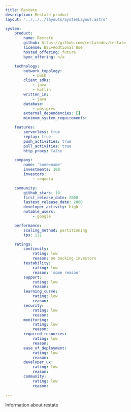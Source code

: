 ```yaml
---
title: Restate
description: Restate product
layout: '../../../layouts/SystemLayout.astro'

system:
    product:
        name: Restate
        github: https://github.com/restatedev/restate
        license: BSL+Addtional Use
        hosted_offering: future
        byoc_offering: n/a

    technology:
        network_topology: 
            - push
        client_sdks: 
            - java 
            - kotlin
        written_in: 
            - java
        database: 
            - postgres
        external_dependencies: []
        minimum_system_requirements:

    features:
        serverless: true
        replay: true
        push_activities: true
        pull_activities: true
        http_proxy: false

    company:
        name: 'some=name'
        investments: 100
        investors: 
            - seqoaia

    community:
        github_stars: 10
        first_release_date: 2000
        lastest_release_date: 2000
        developer_activity: high
        notable_users: 
            - google

    performance:
        scaling_method: partitioning
        tps: 111

    ratings:
        continuity: 
            rating: low
            reason: no backing investors 
        testability:
            rating: low
            reason: 'some reason'
        support: 
            rating: low
            reason: 
        learning_curve:
            rating: low
            reason: 
        security:
            rating: low
            reason: 
        monitoring:
            rating: low
            reason: 
        required_resources: 
            rating: low
            reason: 
        ease_of_deployment:
            rating: low
            reason: 
        developer_ux:
            rating: low
            reason: 
        community:
            rating: low
            reason: 

---
```


Information about restate
